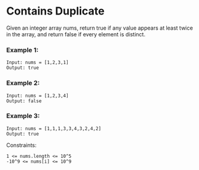 # Contains Duplicate
Given an integer array nums, return true if any value appears at least twice in the array, and return false if every element is distinct.


### Example 1:
```
Input: nums = [1,2,3,1]
Output: true
```

### Example 2:
```
Input: nums = [1,2,3,4]
Output: false
```

### Example 3:
```
Input: nums = [1,1,1,3,3,4,3,2,4,2]
Output: true
```
 

Constraints:

    1 <= nums.length <= 10^5
    -10^9 <= nums[i] <= 10^9


